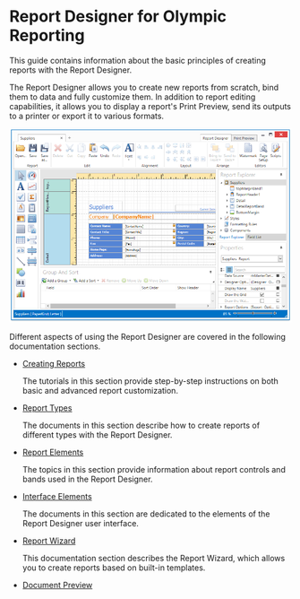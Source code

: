 # Report Designer for Olympic Reporting
This guide contains information about the basic principles of creating reports with the Report Designer.

The Report Designer allows you to create new reports from scratch, bind them to data and fully customize them. In addition to report editing capabilities, it allows you to display a report's Print Preview, send its outputs to a printer or export it to various formats.

![EndUserReportFDesignerForWPF](../images/img120311.png)

Different aspects of using the Report Designer are covered in the following documentation sections.
* [Creating Reports](report-designer/report-designer-for-wpf/creating-reports.md)
	
	The tutorials in this section provide step-by-step instructions on both basic and advanced report customization.
* [Report Types](report-designer/report-designer-for-wpf/report-types.md)
	
	The documents in this section describe how to create reports of different types with the Report Designer.
* [Report Elements](report-designer/report-designer-for-wpf/report-elements.md)
	
	The topics in this section provide information about report controls and bands used in the Report Designer.
* [Interface Elements](report-designer/report-designer-for-wpf/interface-elements.md)
	
	The documents in this section are dedicated to the elements of the Report Designer user interface.
* [Report Wizard](report-designer/report-designer-for-wpf/report-wizard.md)
	
	This documentation section describes the Report Wizard, which allows you to create reports based on built-in templates.
* [Document Preview](report-designer/report-designer-for-wpf/document-preview.md)